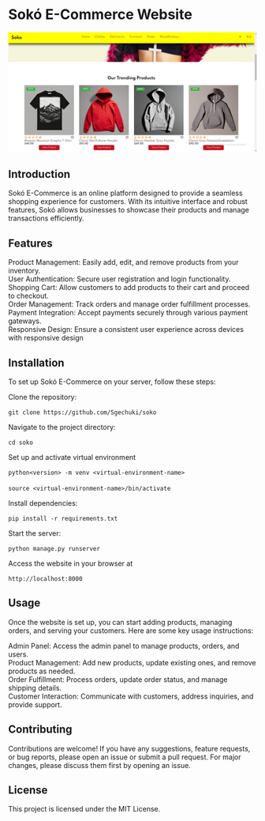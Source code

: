 # Sokó E-Commerce Website

![alt text](https://github.com/Sgechuki/soko/blob/main/static/assets/images/soko.png)

## Introduction
Sokó E-Commerce is an online platform designed to provide a seamless shopping experience for customers. With its intuitive interface and robust features, Sokó allows businesses to showcase their products and manage transactions efficiently.

## Features
Product Management: Easily add, edit, and remove products from your inventory.<br>
User Authentication: Secure user registration and login functionality.<br>
Shopping Cart: Allow customers to add products to their cart and proceed to checkout.<br>
Order Management: Track orders and manage order fulfillment processes.<br>
Payment Integration: Accept payments securely through various payment gateways.<br>
Responsive Design: Ensure a consistent user experience across devices with responsive design<br>

## Installation
To set up Sokó E-Commerce on your server, follow these steps:

Clone the repository:

    git clone https://github.com/Sgechuki/soko

Navigate to the project directory:

    cd soko

Set up and activate virtual environment

    python<version> -m venv <virtual-environment-name>

    source <virtual-environment-name>/bin/activate

Install dependencies:

    pip install -r requirements.txt

Start the server:

    python manage.py runserver


Access the website in your browser at 

    http://localhost:8000

## Usage
Once the website is set up, you can start adding products, managing orders, and serving your customers. Here are some key usage instructions:

Admin Panel: Access the admin panel to manage products, orders, and users.<br>
Product Management: Add new products, update existing ones, and remove products as needed.<br>
Order Fulfillment: Process orders, update order status, and manage shipping details.<br>
Customer Interaction: Communicate with customers, address inquiries, and provide support.<br>

## Contributing
Contributions are welcome! If you have any suggestions, feature requests, or bug reports, please open an issue or submit a pull request. For major changes, please discuss them first by opening an issue.

## License
This project is licensed under the MIT License.

